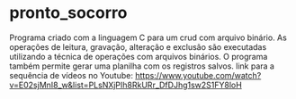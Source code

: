 # pronto_socorro
Programa criado com a linguagem C para um crud com arquivo binário.
As operações de leitura, gravação, alteração e exclusão são executadas utilizando a técnica de operações com arquivos binários.
O programa também permite gerar uma planilha com os registros salvos.
link para a sequência de vídeos no Youtube: https://www.youtube.com/watch?v=E02sjMnI8_w&list=PLsNXjPIh8RkURr_DfDJhg1sw2S1FY8loH
